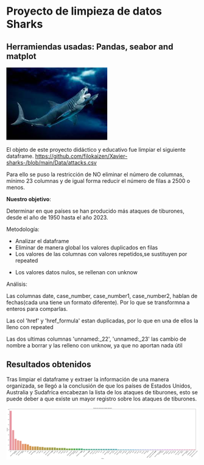 # Proyecto de limpieza de datos Sharks
## Herramiendas usadas: Pandas, seabor and matplot


![titulo sino se ve ](.\Images/megalodon.jpg)

El objeto de este proyecto didáctico y educativo fue limpiar el siguiente dataframe. https://github.com/filokaizen/Xavier-sharks-/blob/main/Data/attacks.csv

Para ello se puso la restricción de NO eliminar el número de columnas, mínimo 23 columnas y de igual forma reducir el número de filas a 2500 o menos.

**Nuestro objetivo**:

Determinar en que países se han producido más ataques de tiburones, desde el año de 1950 hasta el año 2023.

Metodología:

+ Analizar el dataframe
+ Eliminar de manera global los valores duplicados  en filas 
+ Los valores de las columnas con valores repetidos,se sustituyen por repeated 
- Los valores datos nulos, se rellenan con unknow


Análisis: 

Las columnas date, case_number, case_number1, case_number2, hablan de fechas(cada una tiene un formato diferente). Por lo que se transformna a enteros para comparlas.

Las col 'href' y 'href_formula' estan duplicadas, por lo que en una de ellos la lleno con repeated

Las dos ultimas columnas 'unnamed:_22', 'unnamed:_23' las cambio de nombre a borrar y las relleno con unknow, ya que no aportan nada útil

<h2> Resultados obtenidos</h2>

Tras limpiar el dataframe  y extraer la información de una manera organizada, se llegó a la conclusión de que  los países de Estados Unidos, Australia y Sudafrica encabezan la lista de los ataques de tiburones, esto se puede deber a que existe un mayor registro sobre los ataques de tiburones.

![](.\Images/output.png)



